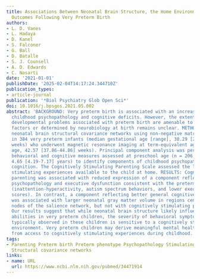 ```yaml
---
title: Associations Between Neonatal Brain Structure, the Home Environment, and Childhood
  Outcomes Following Very Preterm Birth
authors:
- L. D. Vanes
- L. Hadaya
- D. Kanel
- S. Falconer
- G. Ball
- D. Batalle
- S. J. Counsell
- A. D. Edwards
- C. Nosarti
date: '2021-01-01'
publishDate: '2025-02-04T14:17:24.344710Z'
publication_types:
- article-journal
publication: '*Biol Psychiatry Glob Open Sci*'
doi: 10.1016/j.bpsgos.2021.05.002
abstract: 'BACKGROUND: Very preterm birth is associated with an increased risk of
  childhood psychopathology and cognitive deficits. However, the extent to which these
  developmental problems associated with preterm birth are amenable to environmental
  factors or determined by neurobiology at birth remains unclear. METHODS: We derived
  neonatal brain structural covariance networks using non-negative matrix factorization
  in 384 very preterm infants (median gestational age [range], 30.29 [23.57-32.86]
  weeks) who underwent magnetic resonance imaging at term-equivalent age (median postmenstrual
  age, 42.57 [37.86-44.86] weeks). Principal component analysis was performed on 32
  behavioral and cognitive measures assessed at preschool age (n = 206; median age,
  4.65 [4.19-7.17] years) to identify components of childhood psychopathology and
  cognition. The Cognitively Stimulating Parenting Scale assessed the level of cognitively
  stimulating experiences available to the child at home. RESULTS: Cognitively stimulating
  parenting was associated with reduced expression of a component reflecting developmental
  psychopathology and executive dysfunction consistent with the preterm phenotype
  (inattention-hyperactivity, autism spectrum behaviors, and lower executive function
  scores). In contrast, a component reflecting better general cognitive abilities
  was associated with larger neonatal gray matter volume in regions centered on key
  nodes of the salience network, but not with cognitively stimulating parenting. CONCLUSIONS:
  Our results suggest that while neonatal brain structure likely influences cognitive
  abilities in very preterm children, the severity of behavioral symptoms that are
  typically observed in these children is sensitive to a cognitively stimulating home
  environment. Very preterm children may derive meaningful mental health benefits
  from access to cognitively stimulating experiences during childhood.'
tags:
- Parenting Preterm birth Preterm phenotype Psychopathology Stimulating home environment
  Structural covariance networks
links:
- name: URL
  url: https://www.ncbi.nlm.nih.gov/pubmed/34471914
---
```

